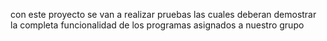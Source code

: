 con este proyecto se van a realizar pruebas las cuales deberan demostrar la completa funcionalidad de los programas asignados a nuestro grupo
